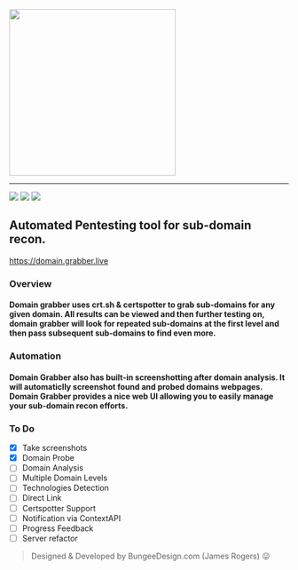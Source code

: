 <img src="https://i.ibb.co/SKsDy4y/Logo.png" width="300">

___

![](https://img.shields.io/badge/license-MIT-blueviolet)
![](https://img.shields.io/badge/build-passing-blueviolet)
![](https://img.shields.io/badge/version-1.0.0-blueviolet)

## Automated Pentesting tool for sub-domain recon.

https://domain.grabber.live


### Overview

#### Domain grabber uses crt.sh & certspotter to grab sub-domains for any given domain. All results can be viewed and then further testing on, domain grabber will look for repeated sub-domains at the first level and then pass subsequent sub-domains to find even more. 

### Automation

#### Domain Grabber also has built-in screenshotting after domain analysis. It will automaticlly screenshot found and probed domains webpages. Domain Grabber provides a nice web UI allowing you to easily manage your sub-domain recon efforts.

### To Do

- [x] Take screenshots
- [x] Domain Probe
- [ ] Domain Analysis
- [ ] Multiple Domain Levels
- [ ] Technologies Detection
- [ ] Direct Link
- [ ] Certspotter Support
- [ ] Notification via ContextAPI
- [ ] Progress Feedback
- [ ] Server refactor

> Designed & Developed by BungeeDesign.com (James Rogers) 😛